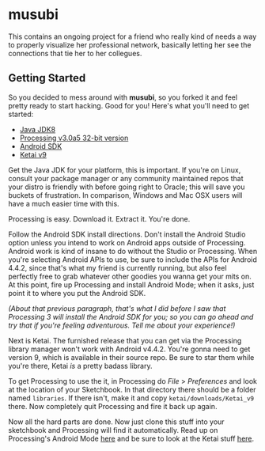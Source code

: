 # musubi

This contains an ongoing project for a friend who really kind of needs a way to properly visualize her professional network, basically letting her see the connections that tie her to her collegues.

## Getting Started

So you decided to mess around with __musubi__, so you forked it and feel pretty ready to start hacking.  Good for you!  Here's what you'll need to get started:

- [Java JDK8](http://www.oracle.com/technetwork/java/javase/downloads/jdk8-downloads-2133151.html)
- [Processing v3.0a5 32-bit version](http://processing.org)
- [Android SDK](https://developer.android.com/sdk/installing/index.html)
- [Ketai v9](http://ketai.org)

Get the Java JDK for your platform, this is important.  If you're on Linux, consult your package manager or any community maintained repos that your distro is friendly with before going right to Oracle; this will save you buckets of frustration.  In comparison, Windows and Mac OSX users will have a much easier time with this.

Processing is easy.  Download it.  Extract it.  You're done.

Follow the Android SDK install directions.  Don't install the Android Studio option unless you intend to work on Android apps outside of Processing.  Android work is kind of insane to do without the Studio or Processing.  When you're selecting Android APIs to use, be sure to include the APIs for Android 4.4.2, since that's what my friend is currently running, but also feel perfectly free to grab whatever other goodies you wanna get your mits on.  At this point, fire up Processing and install Android Mode; when it asks, just point it to where you put the Android SDK.

_(About that previous paragraph, that's what I did before I saw that Processing 3 will install the Android SDK for you; so you can go ahead and try that if you're feeling adventurous.  Tell me about your experience!)_

Next is Ketai.  The furnished release that you can get via the Processing library manager won't work with Android v4.4.2.  You're gonna need to get version 9, which is available in their source repo.  Be sure to star them while you're there, Ketai _is_ a pretty badass library.  

To get Processing to use the it, in Processing do _File_ > _Preferences_ and look at the location of your Sketchbook.  In that directory there should be a folder named `libraries`.  If there isn't, make it and copy `ketai/downloads/Ketai_v9` there.  Now completely quit Processing and fire it back up again.

Now all the hard parts are done.  Now just clone this stuff into your sketchbook and Processing will find it automatically.  Read up on Processing's Android Mode [here](https://github.com/processing/processing-android/wiki) and be sure to look at the Ketai stuff [here](http://ketai.org/get-started/).
